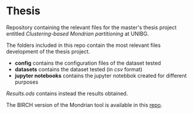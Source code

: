 # Thesis

Repository containing the relevant files for the master's thesis project entitled *Clustering-based Mondrian partitioning* at UNIBG.

The folders included in this repo contain the most relevant files development of the thesis project.

* **config** contains the configuration files of the dataset tested
* **datasets** contains the dataset tested (in *csv* format)
* **jupyter notebooks** contains the jupyter notebbok created for different purposes

*Results.ods* contains instead the results obtained.

The BIRCH version of the Mondrian tool is available in this [repo](https://github.com/stegianna/mondrian). 
